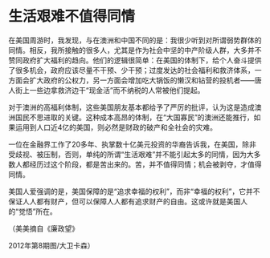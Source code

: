 # 生活艰难不值得同情

在美国周游时，我发现，与在澳洲和中国不同的是：我很少听到对所谓弱势群体的同情。相反，我所接触的很多人，尤其是作为社会中坚的中产阶级人群，大多并不赞同政府扩大福利的趋向。他们的逻辑很简单：在美国的体制下，给个人奋斗提供了很多机会，政府应该尽量不干预、少干预；过度发达的社会福利和救济体系，一方面会扩大政府的公权力，另一方面会增加吃大锅饭的懒汉和钻营的投机者——唐人街上一些边拿救济边干“现金活”而不纳税的人常被他们提起。

对于澳洲的高福利体制，这些美国朋友基本都给予了严厉的批评，认为这是造成澳洲国民不思进取的关键。这种成本高昂的体制，在“大国寡民”的澳洲还能推行，如果运用到人口近4亿的美国，则必然是财政的破产和全社会的灾难。

一位在金融界工作了20多年、执掌数十亿美元投资的华裔告诉我，在美国，除非受歧视、被压制，否则，单纯的所谓“生活艰难”并不能引起太多的同情，因为大多数人都经历过这个阶段，都是苦出来的。苦，并不值得同情；机会被剥夺，才值得同情。

美国人爱强调的是，美国保障的是“追求幸福的权利”，而非“幸福的权利”，它并不保证人人都有财产，但可以保障人人都有追求财产的自由。这或许就是美国人的“觉悟”所在。

（美美摘自《廉政望》

2012年第8期图/大卫卡森）